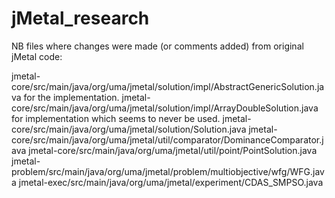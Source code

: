 # jMetal_research

NB files where changes were made (or comments added) from original jMetal code:

jmetal-core/src/main/java/org/uma/jmetal/solution/impl/AbstractGenericSolution.java for the implementation.
jmetal-core/src/main/java/org/uma/jmetal/solution/impl/ArrayDoubleSolution.java for implementation which seems to never be used.
jmetal-core/src/main/java/org/uma/jmetal/solution/Solution.java
jmetal-core/src/main/java/org/uma/jmetal/util/comparator/DominanceComparator.java
jmetal-core/src/main/java/org/uma/jmetal/util/point/PointSolution.java
jmetal-problem/src/main/java/org/uma/jmetal/problem/multiobjective/wfg/WFG.java
jmetal-exec/src/main/java/org/uma/jmetal/experiment/CDAS_SMPSO.java